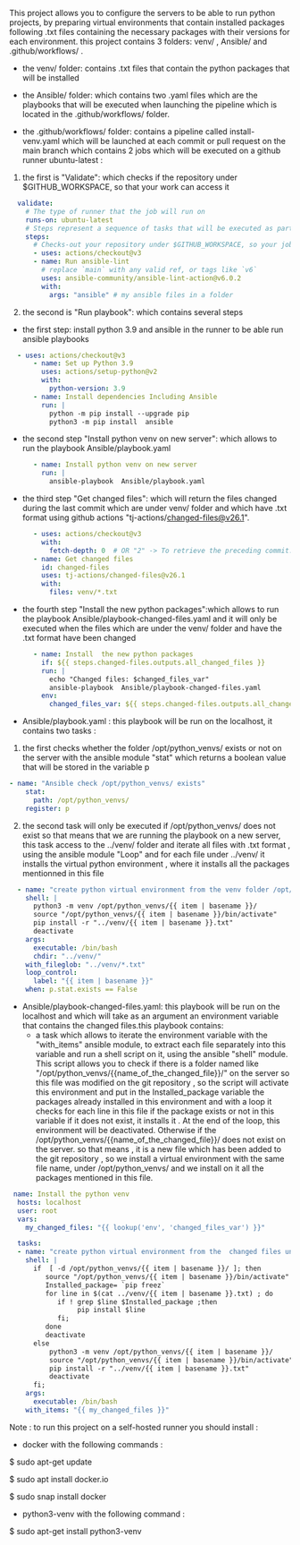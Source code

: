 This project allows you to configure the servers to be able to run python projects, by preparing
virtual environments that contain installed packages following .txt files
containing the necessary packages with their versions for each environment.
this project contains 3 folders: venv/ , Ansible/ and .github/workflows/ .

*   the venv/ folder: contains .txt files that contain the python packages that will be installed

*   the Ansible/ folder: which contains two .yaml files which are the playbooks that will be
 executed when launching the pipeline which is located in the .github/workflows/ folder.


*   the .github/workflows/ folder: contains a pipeline called install-venv.yaml which
will be launched at each commit or pull request on the main branch which contains 2 jobs
 which will be executed on a github runner ubuntu-latest :

  1. the first is "Validate": which checks if the repository under $GITHUB_WORKSPACE,
     so that your work can access it
```yaml
  validate:
    # The type of runner that the job will run on
    runs-on: ubuntu-latest
    # Steps represent a sequence of tasks that will be executed as part of the job
    steps:
      # Checks-out your repository under $GITHUB_WORKSPACE, so your job can access it
      - uses: actions/checkout@v3
      - name: Run ansible-lint
        # replace `main` with any valid ref, or tags like `v6`
        uses: ansible-community/ansible-lint-action@v6.0.2
        with:
          args: "ansible" # my ansible files in a folder
```
  2. the second is "Run playbook": which contains several steps
  
*   the first step: install python 3.9 and ansible in the runner to be able
      run ansible playbooks
```yaml
  - uses: actions/checkout@v3
      - name: Set up Python 3.9
        uses: actions/setup-python@v2
        with:
          python-version: 3.9
      - name: Install dependencies Including Ansible
        run: |
          python -m pip install --upgrade pip
          python3 -m pip install  ansible
```  
*   the second step "Install python venv on new server": which allows to run the playbook Ansible/playbook.yaml 
```yaml
      - name: Install python venv on new server
        run: |
          ansible-playbook  Ansible/playbook.yaml
```  
*   the third step "Get changed files": which will return the files changed during the last commit which are
       under venv/ folder and which have .txt format using github actions "tj-actions/changed-files@v26.1".
```yaml
      - uses: actions/checkout@v3
        with:
          fetch-depth: 0  # OR "2" -> To retrieve the preceding commit.    
      - name: Get changed files
        id: changed-files
        uses: tj-actions/changed-files@v26.1
        with:
          files: venv/*.txt 
```   
*   the fourth step "Install the new python packages":which allows to run the playbook Ansible/playbook-changed-files.yaml 
       and it will only be executed when the files which are under the venv/ folder and  have the .txt format have been changed
```yaml
      - name: Install  the new python packages
        if: ${{ steps.changed-files.outputs.all_changed_files }}
        run: |
          echo "Changed files: $changed_files_var"
          ansible-playbook  Ansible/playbook-changed-files.yaml 
        env:
          changed_files_var: ${{ steps.changed-files.outputs.all_changed_files }}
```        
       
*   Ansible/playbook.yaml : this playbook will be run on the localhost, it contains two tasks :

  1. the first checks whether the folder /opt/python_venvs/ exists or not on the server with the ansible module "stat" which returns a boolean value that will be           stored in the variable p
```yaml
- name: "Ansible check /opt/python_venvs/ exists"
    stat:
      path: /opt/python_venvs/
    register: p
```   
  2. the second task will only be executed if /opt/python_venvs/ does not exist so that means that we are running the playbook on a new server,
        this task access to the ../venv/ folder and iterate all files with .txt format , using the ansible module "Loop" and for
        each file under ../venv/ it installs the virtual python environment , where it installs all the packages mentionned in this file 
```yaml
  - name: "create python virtual environment from the venv folder /opt/python_venvs/ doesn't exist  "
    shell: |
      python3 -m venv /opt/python_venvs/{{ item | basename }}/
      source "/opt/python_venvs/{{ item | basename }}/bin/activate"
      pip install -r "../venv/{{ item | basename }}.txt"
      deactivate
    args:
      executable: /bin/bash
      chdir: "../venv/"
    with_fileglob: "../venv/*.txt"
    loop_control:
      label: "{{ item | basename }}"
    when: p.stat.exists == False
```  
*   Ansible/playbook-changed-files.yaml: this playbook will be run on the localhost and which will take as an argument an environment variable that contains 
the changed files.this playbook contains:
    *   a task which allows to iterate the environment variable with the "with_items" ansible module,
        to extract each file  separately into this variable and run a shell script on it, using the ansible "shell" module.
        This script allows you to check if there is a folder named like "/opt/python_venvs/{{name_of_the_changed_file}}/" on the server
        so this file was modified on the git repository , so the script will  activate this environment 
        and put in the Installed_package variable the packages already installed in this environment
        and with a loop it checks for each line in this file if the package exists or not in this variable
        if it does not exist, it installs it . At the end of the loop, this environment will be deactivated.
        Otherwise if the /opt/python_venvs/{{name_of_the_changed_file}}/ does not exist on the server. so that means , it is a new file which has
        been added to the git repository , so we install  a virtual environment with the same file name,  under  /opt/python_venvs/ and we
        install on it all the packages mentioned in this file.   
```yaml
 name: Install the python venv
  hosts: localhost
  user: root
  vars:
    my_changed_files: "{{ lookup('env', 'changed_files_var') }}"

  tasks: 
  - name: "create python virtual environment from the  changed files under venv  "
    shell: |
      if  [ -d /opt/python_venvs/{{ item | basename }}/ ]; then 
         source "/opt/python_venvs/{{ item | basename }}/bin/activate"
         Installed_package= `pip freez`
         for line in $(cat ../venv/{{ item | basename }}.txt) ; do
            if ! grep $line $Installed_package ;then
                 pip install $line
            fi;
         done      
         deactivate
      else
          python3 -m venv /opt/python_venvs/{{ item | basename }}/
          source "/opt/python_venvs/{{ item | basename }}/bin/activate"
          pip install -r "../venv/{{ item | basename }}.txt"
          deactivate
      fi;
    args:
      executable: /bin/bash
    with_items: "{{ my_changed_files }}"
``` 
Note : 
to run this project on a self-hosted runner you should install :
- docker with the following commands :

$ sudo apt-get update

$ sudo apt install docker.io

$ sudo snap install docker

- python3-venv with the following command :

$ sudo apt-get install python3-venv
